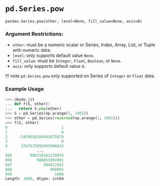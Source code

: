 # `pd.Series.pow`

`pandas.Series.pow(other, level=None, fill_value=None, axis=0)`

### Argument Restrictions:
 * `other`: must be a numeric scalar or Series, Index, Array, List, or Tuple with numeric data.
 * `level`: only supports default value `None`.
 * `fill_value`: must be `Integer`, `Float`, `Boolean`, or `None`.
 * `axis`: only supports default value `0`.

!!! note
	`pd.Series.pow` only supported on Series of `Integer` or `Float` data.

### Example Usage

``` py
>>> @bodo.jit
... def f(S, other):
...   return S.pow(other)
>>> S = pd.Series(np.arange(1, 1001))
>>> other = pd.Series(reversed(np.arange(1, 1001)))
>>> f(S, other)
0                        1
1                        0
2     -5459658280481875879
3                        0
4      3767675092665006833
              ...
995        980159361278976
996           988053892081
997              994011992
998                 998001
999                   1000
Length: 1000, dtype: int64
```

